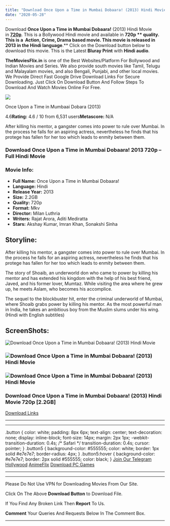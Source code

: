 ```yaml
---
title: "Download Once Upon a Time in Mumbai Dobaara! (2013) Hindi Movie Bluray || 720p [2.2GB]"
date: "2020-05-28"
---
```


Download **Once Upon a Time in Mumbai Dobaara!** (2013) Hindi Movie in [**720p**](https://1moviesflix.com/720p-movies/). This is a Bollywood Hindi movie and available in **720p ** quality. This is a  **Action, Crime, Drama** based movie. This movie is released in **2013** in the Hindi language**.** Click on the Download button below to download this movie. This is the Latest **Bluray Print** with **Hindi audio**.

**TheMoviesFlix.in** is one of the Best Websites/Platform For Bollywood and Indian Movies and Series. We also provide south movies like Tamil, Telugu and Malayalam movies, and also Bengali, Punjabi, and other local movies. We Provide Direct Fast Google Drive Download Links For Secure Downloading. Just Click On Download Button And Follow Steps To Download And Watch Movies Online For Free.

[![](https://m.media-amazon.com/images/M/MV5BNWE0ZWNhOTYtMDEyYS00OWE4LWIwNmEtZjdmN2Y2ODY2NGI2XkEyXkFqcGdeQXVyODE5NzE3OTE@._V1_SX300.jpg)](https://www.imdb.com/title/tt1891884/ "Once Upon a Time in Mumbaai Dobara")

Once Upon a Time in Mumbaai Dobara (2013)

4.6**Rating:** 4.6 / 10 from 6,531 users**Metascore:** N/A

After killing his mentor, a gangster comes into power to rule over Mumbai. In the process he falls for an aspiring actress, nevertheless he finds that his protege has fallen for her too which leads to enmity between them.

### Download Once Upon a Time in Mumbai Dobaara! 2013 720p – Full Hindi Movie

### Movie Info:

- **Full Name:** Once Upon a Time in Mumbai Dobaara!
- **Language:** Hindi
- **Release Year:** 2013
- **Size:** 2.2GB
- **Quality:** 720p
- **Format:** Mkv
- **Director:** Milan Luthria
- **Writers:** Rajat Arora, Aditi Mediratta
- **Stars:** Akshay Kumar, Imran Khan, Sonakshi Sinha

## Storyline:

After killing his mentor, a gangster comes into power to rule over Mumbai. In the process he falls for an aspiring actress, nevertheless he finds that his protege has fallen for her too which leads to enmity between them.

The story of Shoaib, an underworld don who came to power by killing his mentor and has extended his kingdom with the help of his best friend, Javed, and his former lover, Mumtaz. While visiting the area where he grew up, he meets Aslam, who becomes his accomplice.

The sequel to the blockbuster hit, enter the criminal underworld of Mumbai, where Shoaib grabs power by killing his mentor. As the most powerful man in India, he takes an ambitious boy from the Muslim slums under his wing. (Hindi with English subtitles)

## ScreenShots:

![Download Once Upon a Time in Mumbai Dobaara! (2013) Hindi Movie](https://m.media-amazon.com/images/M/MV5BNDVmMDk3OTctODA4My00ZGQyLTk5NjYtODMyNTkzMzhmOTA1XkEyXkFqcGdeQXVyNjkwOTg4MTA@._V1_QL50_.jpg)

### ![Download Once Upon a Time in Mumbai Dobaara! (2013) Hindi Movie](https://m.media-amazon.com/images/M/MV5BMTcyODQ3ZmUtYjlkNi00ZWQ1LTkxNmMtYThlNWU4ZWIzY2UxXkEyXkFqcGdeQXVyNjkwOTg4MTA@._V1_QL50_.jpg)

### ![Download Once Upon a Time in Mumbai Dobaara! (2013) Hindi Movie](https://m.media-amazon.com/images/M/MV5BYjRmMDU3NDQtNmU5ZS00ZGQwLTgxZTItMmU4MWM4NTQxZTUzXkEyXkFqcGdeQXVyNjkwOTg4MTA@._V1_QL50_.jpg)

### Download Once Upon a Time in Mumbai Dobaara! (2013) Hindi Movie 720p \[2.2GB\]

[Download Links](https://1moviesflix.com?a270777880=RERUaHE1emZLL1NXcG9yK0xGSG5YWUsySWc2RGRBTXhCcWJab0xKODVlZXVwaGRxQmlqaFlVMWxFSzdYaEk1YkY1RlpXR3Frbjk1WDF2eDMrdDc2UmtEMndkMXVxNzZYWlZ0K0o5VWR2YU09)

* * *

* * *

.button { color: white; padding: 8px 6px; text-align: center; text-decoration: none; display: inline-block; font-size: 14px; margin: 2px 1px; -webkit-transition-duration: 0.4s; /\* Safari \*/ transition-duration: 0.4s; cursor: pointer; } .button5 { background-color: #555555; color: white; border: 1px solid #e7e7e7; border-radius: 4px; } .button5:hover { background-color: #e7e7e7; border: 2px solid #555555; color: black; } [Join Our Telegram](http://gdrivepro.xyz/join.php) [Hollywood](https://moviesverse.com/) [AnimeFlix](https://animeflix.in/) [Download PC Games](https://gamesflix.net/)  

* * *

* * *

  

Please Do Not Use VPN for Downloading Movies From Our Site.

Click On The Above **Download Button** to Download File.

If You Find Any Broken Link Then **Report** To Us.

**Comment** Your Queries And Requests Below In The Comment Box.

* * *
